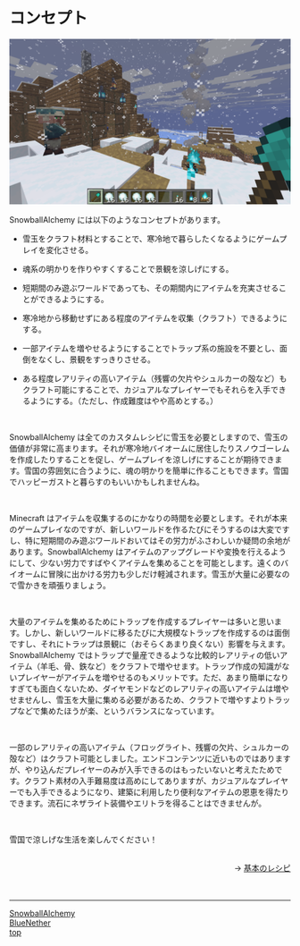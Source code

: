 # コンセプト

![SnowballAlchemy](./../images/concept.png)

SnowballAlchemy には以下のようなコンセプトがあります。

-   雪玉をクラフト材料とすることで、寒冷地で暮らしたくなるようにゲームプレイを変化させる。

-   魂系の明かりを作りやすくすることで景観を涼しげにする。

-   短期間のみ遊ぶワールドであっても、その期間内にアイテムを充実させることができるようにする。

-   寒冷地から移動せずにある程度のアイテムを収集（クラフト）できるようにする。

-   一部アイテムを増やせるようにすることでトラップ系の施設を不要とし、面倒をなくし、景観をすっきりさせる。

-   ある程度レアリティの高いアイテム（残響の欠片やシュルカーの殻など）もクラフト可能にすることで、カジュアルなプレイヤーでもそれらを入手できるようにする。（ただし、作成難度はやや高めとする。）

<br>

SnowballAlchemy は全てのカスタムレシピに雪玉を必要としますので、雪玉の価値が非常に高まります。それが寒冷地バイオームに居住したりスノウゴーレムを作成したりすることを促し、ゲームプレイを涼しげにすることが期待できます。雪国の雰囲気に合うように、魂の明かりを簡単に作ることもできます。雪国でハッピーガストと暮らすのもいいかもしれませんね。

<br>

Minecraft はアイテムを収集するのにかなりの時間を必要とします。それが本来のゲームプレイなのですが、新しいワールドを作るたびにそうするのは大変ですし、特に短期間のみ遊ぶワールドおいてはその労力がふさわしいか疑問の余地があります。SnowballAlchemy はアイテムのアップグレードや変換を行えるようにして、少ない労力ですばやくアイテムを集めることを可能とします。遠くのバイオームに冒険に出かける労力も少しだけ軽減されます。雪玉が大量に必要なので雪かきを頑張りましょう。

<br>

大量のアイテムを集めるためにトラップを作成するプレイヤーは多いと思います。しかし、新しいワールドに移るたびに大規模なトラップを作成するのは面倒ですし、それにトラップは景観に（おそらくあまり良くない）影響を与えます。SnowballAlchemy ではトラップで量産できるような比較的レアリティの低いアイテム（羊毛、骨、鉄など）をクラフトで増やせます。トラップ作成の知識がないプレイヤーがアイテムを増やせるのもメリットです。ただ、あまり簡単になりすぎても面白くないため、ダイヤモンドなどのレアリティの高いアイテムは増やせませんし、雪玉を大量に集める必要があるため、クラフトで増やすよりトラップなどで集めたほうが楽、というバランスになっています。

<br>

一部のレアリティの高いアイテム（フロッグライト、残響の欠片、シュルカーの殻など）はクラフト可能としました。エンドコンテンツに近いものではありますが、やり込んだプレイヤーのみが入手できるのはもったいないと考えたためです。クラフト素材の入手難易度は高めにしてありますが、カジュアルなプレイヤーでも入手できるようになり、建築に利用したり便利なアイテムの恩恵を得たりできます。流石にネザライト装備やエリトラを得ることはできませんが。

<br>

雪国で涼しげな生活を楽しんでください！

<br>

<div align="right">
→ <a href="./basic_recipe">基本のレシピ</a>
</div><br>

<br>

---

[SnowballAlchemy](./index.md) <br>
[BlueNether](./../blue_nether/index.md)<br>
[top](./../index.md)
